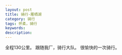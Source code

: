 ```yaml
---
layout: post
title: 骑行-雁栖湖
category: 骑行
tags: 怀柔，骑行
keywords: 
description: 
---
```


全程130公里。
跟随我厂，骑行大队。
很愉快的一次骑行。
